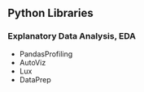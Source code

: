 ## Python Libraries

### Explanatory Data Analysis, EDA

- PandasProfiling
- AutoViz
- Lux
- DataPrep



